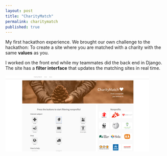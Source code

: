 ```yaml
---
layout: post
title: "CharityMatch"
permalink: charitymatch
published: true
---
```


My first hackathon experience. We brought our own challenge to the hackathon: To create a site where you are matched with a charity with the same **values** as you.

I worked on the front end while my teammates did the back end in Django. The site has a **filter interface** that updates the matching sites in real time.

![CharityMatch screenshot](/images/charitymatch.png)

